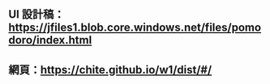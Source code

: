 ## UI 設計稿：https://jfiles1.blob.core.windows.net/files/pomodoro/index.html  
## 網頁：https://chite.github.io/w1/dist/#/
